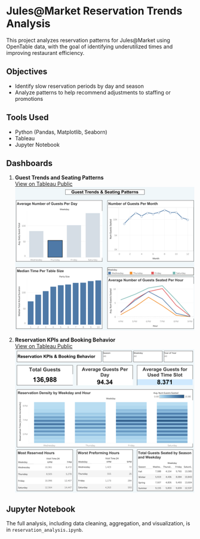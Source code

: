 # Jules@Market Reservation Trends Analysis

This project analyzes reservation patterns for Jules@Market using OpenTable data, with the goal of identifying underutilized times and improving restaurant efficiency.

##  Objectives
- Identify slow reservation periods by day and season
- Analyze patterns to help recommend adjustments to staffing or promotions

## Tools Used
- Python (Pandas, Matplotlib, Seaborn)
- Tableau
- Jupyter Notebook

## Dashboards

1. **Guest Trends and Seating Patterns**  
   [View on Tableau Public](https://public.tableau.com/views/GuestTrends/GuestTrendsSeatingPatterns?:language=en-US&:sid=&:redirect=auth&:display_count=n&:origin=viz_share_link)  
   ![Dashboard 1](images/dashboard1.png)

2. **Reservation KPIs and Booking Behavior**  
   [View on Tableau Public](https://public.tableau.com/views/ReservationTrends/ReservationKPIsBookingBehavior?:language=en-US&:sid=&:redirect=auth&:display_count=n&:origin=viz_share_link)  
   ![Dashboard 2](images/dashboard2.png)


## Jupyter Notebook

The full analysis, including data cleaning, aggregation, and visualization, is in `reservation_analysis.ipynb`.
